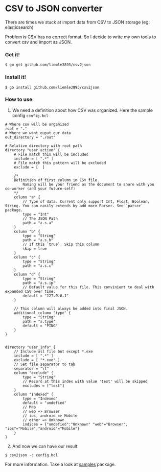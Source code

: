 # CSV to JSON converter

There are times we stuck at import data from CSV to JSON storage (eg: elasticsearch)

Problem is CSV has no correct format. So I decide to write my own tools to convert csv and import as JSON.

### Get it!

```shell
$ go get github.com/liemle3893/csv2json
```

### Install it!

```shell
$ go install github.com/liemle3893/csv2json
```

### How to use

1. We need a definition about how CSV was organized. Here the sample config `config.hcl`

```hcl
# Where csv will be organized
root = "."
# Where we want ouput our data
out_directory = "./out"

# Relative directory with root path
directory "user_action" {
    # File match this will be included
    include = [ ".*" ]
    # File match this pattern will be excluded
    exclude = [  ]

    /* 
    Definition of first column in CSV file.
        Naming will be your friend as the document to share with you co-worker (and your future-self)
    */
	column "a" {
        // Type of data. Current only support Int, Float, Boolean, String. You can easily extends by add more Parser. See `parser` package.
		type = "Int"
        // The JSON Path
		path = "a.s.a"
	}
	column "b" {
		type = "String"
		path = "a.s.b"
        // If this `true`. Skip this column
		skip = true
	}	
	column "c" {
		type = "String"
		path = "a.s.c"
	}				
	column "d" {
		type = "String"
		path = "a.s.ip"
        // Default value for this file. This convinient to deal with expanded CSV over time.
		default = "127.0.0.1"
	}

    // This column will always be added into final JSON.
	additional_column "type" {
		type = "String"
		path = "a.type"
		default = "PING"
	}
}


directory "user_info" {
    // Include all file but except *.exe
    include = [ ".*" ]
    exclude = [ "*.exe" ]
    // Set file separator to tab
	separator = "\t"
    column "exclude" {
        type = "String"
        // Record at this index with value 'test' will be skipped
        excludes = ["test"]
    }
    column "Indexed" {
        type = "Indexed"
        default = "undefied"
        // Map
        // web => Browser
        // ios, android => Mobile
        // other => Unknown
        indices = {"undefied":"Unknown" "web"="Browser", "ios"="Mobile","android"="Mobile"}
    } 
}
```

2. And now we can have our result

```shell
$ csv2json -c config.hcl
```

For more information. Take a look at [samples](https://github.com/liemle3893/csv2json/blob/master/samples) package.
